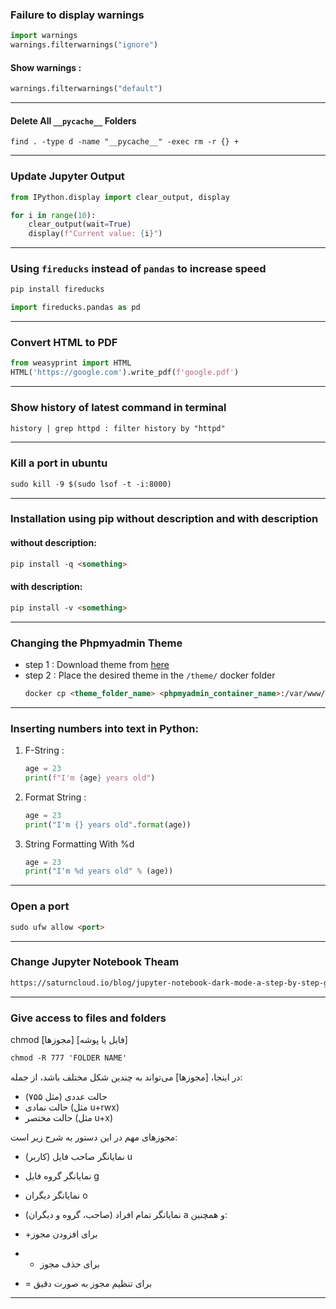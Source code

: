 ### Failure to display warnings

```python
import warnings
warnings.filterwarnings("ignore")
```

#### Show warnings :
```python
warnings.filterwarnings("default")
```

---
#### Delete All `__pycache__` Folders
```
find . -type d -name "__pycache__" -exec rm -r {} +
```

---

###  Update Jupyter Output
```python
from IPython.display import clear_output, display

for i in range(10):
    clear_output(wait=True)
    display(f"Current value: {i}")
```

---
### Using `fireducks` instead of `pandas` to increase speed

```bash
pip install fireducks
```

```python
import fireducks.pandas as pd
```

---

### Convert HTML to PDF

```python
from weasyprint import HTML
HTML('https://google.com').write_pdf(f'google.pdf')
```

---

### Show history of latest command in terminal

```markdown
history | grep httpd : filter history by "httpd"
```

---

### Kill a port in ubuntu

```markdown
sudo kill -9 $(sudo lsof -t -i:8000)
```

---

### Installation using pip without description and with description

#### without description:
```markdown
pip install -q <something>
```

#### with description:
```markdown
pip install -v <something>
```

---

### Changing the Phpmyadmin Theme

- step 1 : Download theme from [here](https://www.phpmyadmin.net/themes/)
- step 2 : Place the desired theme in the ```/theme/‍‍‍``` docker folder
  ```markdown
  docker cp <theme_folder_name> <phpmyadmin_container_name>:/var/www/html/themes/
  ```

---

### Inserting numbers into text in Python:

1) F-String :
   ```python
   age = 23
   print(f"I'm {age} years old")
   ```
2) Format String :
   ```python
   age = 23
   print("I'm {} years old".format(age))
   ```
3) String Formatting With %d
   ```python
   age = 23
   print("I'm %d years old" % (age))
   ```

---

### Open a port

```markdown
sudo ufw allow <port>
```

---

### Change Jupyter Notebook Theam
```markdown
https://saturncloud.io/blog/jupyter-notebook-dark-mode-a-step-by-step-guide/
```

---

### Give access to files and folders

chmod [مجوزها] [فایل یا پوشه]

```markdown
chmod -R 777 'FOLDER NAME'
```

در اینجا، [مجوزها] می‌تواند به چندین شکل مختلف باشد، از جمله:

- حالت عددی (مثل ۷۵۵)
- حالت نمادی (مثل u+rwx)
- حالت مختصر (مثل u+x)

مجوزهای مهم در این دستور به شرح زیر است:

- نمایانگر صاحب فایل (کاربر) u
- نمایانگر گروه فایل g
- نمایانگر دیگران o
- نمایانگر تمام افراد (صاحب، گروه و دیگران) a
و همچنین:

- +برای افزودن مجوز
- - برای حذف مجوز
- = برای تنظیم مجوز به صورت دقیق
 

---
